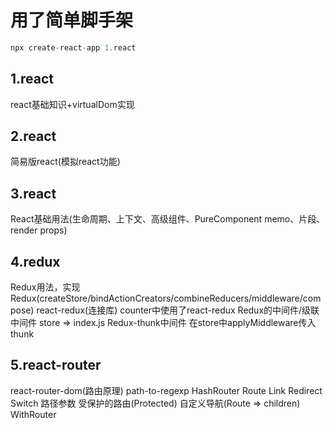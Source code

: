 # 用了简单脚手架

``` javascript
npx create-react-app 1.react
```

## 1.react

  react基础知识+virtualDom实现

## 2.react

  简易版react(模拟react功能)

## 3.react

  React基础用法(生命周期、上下文、高级组件、PureComponent memo、片段、render props)

## 4.redux

  Redux用法，实现Redux(createStore/bindActionCreators/combineReducers/middleware/compose)
  react-redux(连接库)  counter中使用了react-redux
  Redux的中间件/级联中间件 store => index.js
  Redux-thunk中间件 在store中applyMiddleware传入thunk

## 5.react-router

  react-router-dom(路由原理)  path-to-regexp HashRouter Route Link Redirect Switch 路径参数 受保护的路由(Protected) 自定义导航(Route => children) WithRouter
  